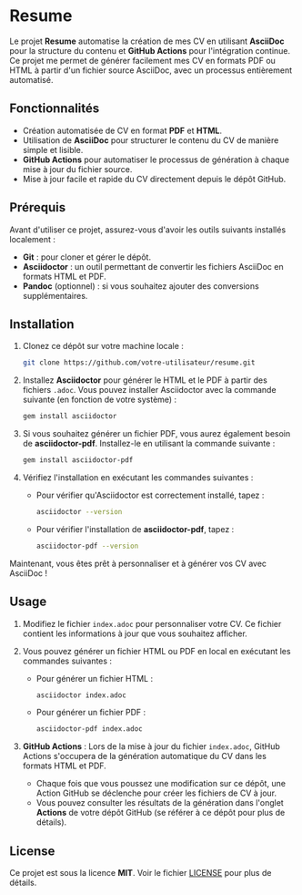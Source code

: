 
# Resume

Le projet **Resume** automatise la création de mes CV en utilisant **AsciiDoc** pour la structure du contenu et **GitHub Actions** pour l'intégration continue. Ce projet me permet de générer facilement mes CV en formats PDF ou HTML à partir d'un fichier source AsciiDoc, avec un processus entièrement automatisé.

## Fonctionnalités

- Création automatisée de CV en format **PDF** et **HTML**.
- Utilisation de **AsciiDoc** pour structurer le contenu du CV de manière simple et lisible.
- **GitHub Actions** pour automatiser le processus de génération à chaque mise à jour du fichier source.
- Mise à jour facile et rapide du CV directement depuis le dépôt GitHub.

## Prérequis

Avant d'utiliser ce projet, assurez-vous d'avoir les outils suivants installés localement :

- **Git** : pour cloner et gérer le dépôt.
- **Asciidoctor** : un outil permettant de convertir les fichiers AsciiDoc en formats HTML et PDF.
- **Pandoc** (optionnel) : si vous souhaitez ajouter des conversions supplémentaires.
  
## Installation

1. Clonez ce dépôt sur votre machine locale :

   ```bash
   git clone https://github.com/votre-utilisateur/resume.git
   ```

2. Installez **Asciidoctor** pour générer le HTML et le PDF à partir des fichiers `.adoc`. Vous pouvez installer Asciidoctor avec la commande suivante (en fonction de votre système) :

   ```bash
   gem install asciidoctor
   ```

3. Si vous souhaitez générer un fichier PDF, vous aurez également besoin de **asciidoctor-pdf**. Installez-le en utilisant la commande suivante :

   ```bash
   gem install asciidoctor-pdf
   ```

4. Vérifiez l'installation en exécutant les commandes suivantes :

   - Pour vérifier qu'Asciidoctor est correctement installé, tapez :

     ```bash
     asciidoctor --version
     ```

   - Pour vérifier l'installation de **asciidoctor-pdf**, tapez :

     ```bash
     asciidoctor-pdf --version
     ```

Maintenant, vous êtes prêt à personnaliser et à générer vos CV avec AsciiDoc !

## Usage

1. Modifiez le fichier `index.adoc` pour personnaliser votre CV. Ce fichier contient les informations à jour que vous souhaitez afficher.
   
2. Vous pouvez générer un fichier HTML ou PDF en local en exécutant les commandes suivantes :

   - Pour générer un fichier HTML :

     ```bash
     asciidoctor index.adoc
     ```

   - Pour générer un fichier PDF :

     ```bash
     asciidoctor-pdf index.adoc
     ```

3. **GitHub Actions** : Lors de la mise à jour du fichier `index.adoc`, GitHub Actions s'occupera de la génération automatique du CV dans les formats HTML et PDF.

   - Chaque fois que vous poussez une modification sur ce dépôt, une Action GitHub se déclenche pour créer les fichiers de CV à jour.
   - Vous pouvez consulter les résultats de la génération dans l'onglet **Actions** de votre dépôt GitHub (se référer à ce dépôt pour plus de détails).

## License

Ce projet est sous la licence **MIT**. Voir le fichier [LICENSE](LICENSE) pour plus de détails.